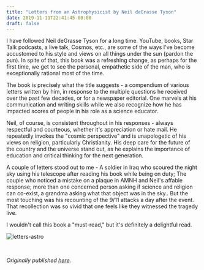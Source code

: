```yaml
---
title: "Letters from an Astrophysicist by Neil deGrasse Tyson"
date: 2019-11-11T22:41:45-08:00
draft: false
---
```


I have followed Neil deGrasse Tyson for a long time. YouTube, books, Star Talk podcasts, a live talk, Cosmos, etc., are some of the ways I've become accustomed to his style and views on all things under the sun (pardon the pun). In spite of that, this book was a refreshing change, as perhaps for the first time, we get to see the personal, empathetic side of the man, who is exceptionally rational most of the time.

The book is precisely what the title suggests - a compendium of various letters written by him, in response to the multiple questions he received over the past few decades, or for a newspaper editorial. One marvels at his communication and writing skills while we also recognize how he has impacted scores of people in his role as a science educator.

Neil, of course, is consistent throughout in his responses - always respectful and courteous, whether it's appreciation or hate mail. He repeatedly invokes the "cosmic perspective" and is unapologetic of his views on religion, particularly Christianity. His deep care for the future of the country and the universe stand out, as he explains the importance of education and critical thinking for the next generation.

A couple of letters stood out to me - A soldier in Iraq who scoured the night sky using his telescope after reading his book while being on duty; The couple who noticed a mistake on a plaque in AMNH and Neil's affable response; more than one concerned person asking if science and religion can co-exist, a grandma asking what that object was in the sky.. But the most touching was his recounting of the 9/11 attacks a day after the event. That recollection was so vivid that one feels like they witnessed the tragedy live.

I wouldn't call this book a "must-read," but it's definitely a delightful read.

![letters-astro](/letters-astro.jpg)

&nbsp;&nbsp;

*Originally published [here](https://www.goodreads.com/review/show/3035764076).*